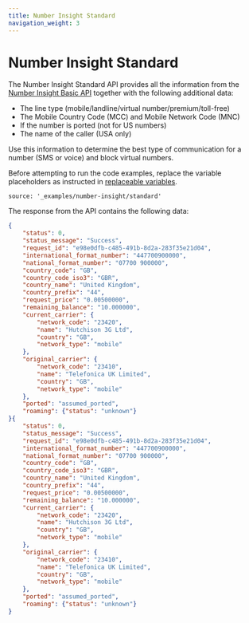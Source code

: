 ```yaml
---
title: Number Insight Standard
navigation_weight: 3
---
```


# Number Insight Standard

The Number Insight Standard API provides all the information from the [Number Insight Basic API](/number-insight/building-blocks/number-insight-basic) together with the following additional data:

* The line type (mobile/landline/virtual number/premium/toll-free)
* The Mobile Country Code (MCC) and Mobile Network Code (MNC)
* If the number is ported (not for US numbers)
* The name of the caller (USA only)

Use this information to determine the best type of communication for a number (SMS or voice) and block virtual numbers.

Before attempting to run the code examples, replace the variable placeholders as instructed in [replaceable variables](/number-insight/building-blocks/before-you-begin#replaceable-variables).

```building_blocks
source: '_examples/number-insight/standard'
```

The response from the API contains the following data:

```json
{
    "status": 0,
    "status_message": "Success",
    "request_id": "e98e0dfb-c485-491b-8d2a-283f35e21d04",
    "international_format_number": "447700900000",
    "national_format_number": "07700 900000",
    "country_code": "GB",
    "country_code_iso3": "GBR",
    "country_name": "United Kingdom",
    "country_prefix": "44",
    "request_price": "0.00500000",
    "remaining_balance": "10.000000",
    "current_carrier": {
        "network_code": "23420",
        "name": "Hutchison 3G Ltd",
        "country": "GB",
        "network_type": "mobile"
    },
    "original_carrier": {
        "network_code": "23410",
        "name": "Telefonica UK Limited",
        "country": "GB",
        "network_type": "mobile"
    },
    "ported": "assumed_ported",
    "roaming": {"status": "unknown"}
}{
    "status": 0,
    "status_message": "Success",
    "request_id": "e98e0dfb-c485-491b-8d2a-283f35e21d04",
    "international_format_number": "447700900000",
    "national_format_number": "07700 900000",
    "country_code": "GB",
    "country_code_iso3": "GBR",
    "country_name": "United Kingdom",
    "country_prefix": "44",
    "request_price": "0.00500000",
    "remaining_balance": "10.000000",
    "current_carrier": {
        "network_code": "23420",
        "name": "Hutchison 3G Ltd",
        "country": "GB",
        "network_type": "mobile"
    },
    "original_carrier": {
        "network_code": "23410",
        "name": "Telefonica UK Limited",
        "country": "GB",
        "network_type": "mobile"
    },
    "ported": "assumed_ported",
    "roaming": {"status": "unknown"}
}
```
